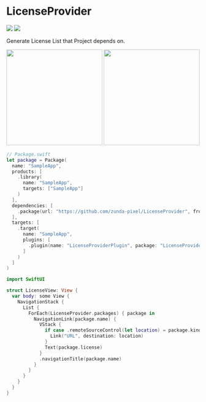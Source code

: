 # LicenseProvider

[![](https://img.shields.io/endpoint?url=https%3A%2F%2Fswiftpackageindex.com%2Fapi%2Fpackages%2Fzunda-pixel%2FLicenseProvider%2Fbadge%3Ftype%3Dswift-versions)](https://swiftpackageindex.com/zunda-pixel/LicenseProvider)
[![](https://img.shields.io/endpoint?url=https%3A%2F%2Fswiftpackageindex.com%2Fapi%2Fpackages%2Fzunda-pixel%2FLicenseProvider%2Fbadge%3Ftype%3Dplatforms)](https://swiftpackageindex.com/zunda-pixel/LicenseProvider)

Generate License List that Project depends on.

<div>
<img width="250" src="https://user-images.githubusercontent.com/47569369/211776957-57ecef9a-bdff-4ee4-af47-da39c890541a.png" />
<img width="250" src="https://user-images.githubusercontent.com/47569369/211777591-2f2efc08-2438-40b4-aca7-47b06b6ed617.png" />
</div>

```swift
// Package.swift
let package = Package(
  name: "SampleApp",
  products: [
    .library(
      name: "SampleApp",
      targets: ["SampleApp"]
    )
  ],
  dependencies: [
    .package(url: "https://github.com/zunda-pixel/LicenseProvider", from: "1.4.0"),
  ],
  targets: [
    .target(
      name: "SampleApp",
      plugins: [
        .plugin(name: "LicenseProviderPlugin", package: "LicenseProvider"),
      ]
    )
  ]
)
```

```swift
import SwiftUI

struct LicenseView: View {
  var body: some View {
    NavigationStack {
      List {
        ForEach(LicenseProvider.packages) { package in
          NavigationLink(package.name) {
            VStack {
              if case .remoteSourceControl(let location) = package.kind {
                Link("URL", destination: location)
              }
              Text(package.license)
            }
            .navigationTitle(package.name)
          }
        }
      }
    }
  }
}
```
